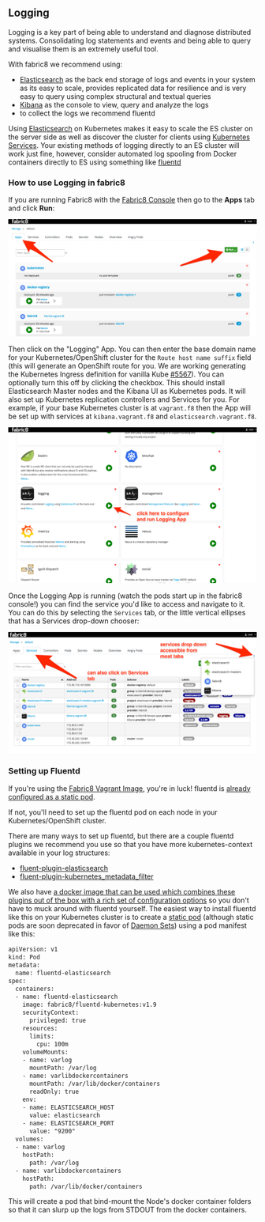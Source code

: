 ## Logging

Logging is a key part of being able to understand and diagnose distributed systems. Consolidating log statements and events and being able to query and visualise them is an extremely useful tool.

With fabric8 we recommend using:

* [Elasticsearch](http://www.elasticsearch.com/products/elasticsearch/) as the back end storage of logs and events in your system as its easy to scale, provides replicated data for resilience and is very easy to query using complex structural and textual queries
* [Kibana](http://www.elasticsearch.com/products/kibana/) as the console to view, query and analyze the logs
* to collect the logs we recommend fluentd

Using [Elasticsearch](http://www.elasticsearch.com/products/elasticsearch/) on Kubernetes makes it easy to scale the ES cluster on the server side as well as discover the cluster for clients using [Kubernetes Services](http://kubernetes.io/v1.0/docs/user-guide/services.html). Your existing methods of logging directly to an ES cluster will work just fine, however, consider automated log spooling from Docker containers directly to ES using something like [fluentd](http://www.fluentd.org)

### How to use Logging in fabric8

If you are running Fabric8 with the [Fabric8 Console](console.html) then go to the **Apps** tab and click **Run**:

![run button in apps tab](images/logging/apps-run.png)


Then click on the "Logging" App. You can then enter the base domain name for your Kubernetes/OpenShift cluster for the `Route host name suffix` field (this will generate an OpenShift route for you. We are working generating the Kubernetes Ingress definition for vanilla Kube [#5567](https://github.com/fabric8io/fabric8/issues/5567)). You can optionally turn this off by clicking the checkbox. This should install Elasticsearch Master nodes and the Kibana UI as Kubernetes pods. It will also set up Kubernetes replication controllers and Services for you. For example, if your base Kubernetes cluster is at `vagrant.f8` then the App will be set up with services at `kibana.vagrant.f8` and `elasticsearch.vagrant.f8`. 

![run button in apps tab](images/logging/run-logging-app.png)


Once the Logging App is running (watch the pods start up in the fabric8 console!) you can find the service you'd like to access and navigate to it. You can do this by selecting the `Services` tab, or the little vertical ellipses that has a Services drop-down chooser:
 
![run button in apps tab](images/logging/click-services.png) 

### Setting up Fluentd

If you're using the [Fabric8 Vagrant Image](getStarted/vagrant.html), you're in luck! fluentd is [already configured as a static pod](https://github.com/fabric8io/fabric8-installer/blob/master/vagrant/openshift/Vagrantfile#L233). 

If not, you'll need to set up the fluentd pod on each node in your Kubernetes/OpenShift cluster. 

There are many ways to set up fluentd, but there are a couple fluentd plugins we recommend you use so that you have more kubernetes-context available in your log structures:

* [fluent-plugin-elasticsearch](https://github.com/uken/fluent-plugin-elasticsearch)
* [fluent-plugin-kubernetes_metadata_filter](https://github.com/fabric8io/fluent-plugin-kubernetes_metadata_filter)

We also have [a docker image that can be used which combines these plugins out of the box with a rich set of configuration options](https://hub.docker.com/r/fabric8/fluentd-kubernetes/) so you don't have to muck around with fluentd yourself. The easiest way to install fluentd like this on your Kubernetes cluster is to create a [static pod](http://kubernetes.io/v1.1/docs/admin/static-pods.html) (although static pods are soon deprecated in favor of [Daemon Sets](http://kubernetes.io/v1.1/docs/admin/daemons.html)) using a pod manifest like this:


    apiVersion: v1
    kind: Pod
    metadata:
      name: fluentd-elasticsearch
    spec:
      containers:
      - name: fluentd-elasticsearch
        image: fabric8/fluentd-kubernetes:v1.9
        securityContext:
          privileged: true
        resources:
          limits:
            cpu: 100m
        volumeMounts:
        - name: varlog
          mountPath: /var/log
        - name: varlibdockercontainers
          mountPath: /var/lib/docker/containers
          readOnly: true
        env:
        - name: ELASTICSEARCH_HOST
          value: elasticsearch
        - name: ELASTICSEARCH_PORT
          value: "9200"
      volumes:
      - name: varlog
        hostPath:
          path: /var/log
      - name: varlibdockercontainers
        hostPath:
          path: /var/lib/docker/containers
          
This will create a pod that bind-mount the Node's docker container folders so that it can slurp up the logs from STDOUT from the docker containers.



